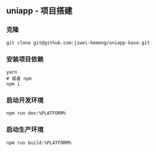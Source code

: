 ## uniapp - 项目搭建

### 克隆

```shell
git clone git@github.com:jiwei-hemeng/uniapp-base.git
```

### 安装项目依赖

```shell
yarn
# 或者 npm
npm i
```

### 启动开发环境

```shell
npm run dev:%PLATFORM%
```

### 启动生产环境

```shell
npm run build:%PLATFORM%
```
